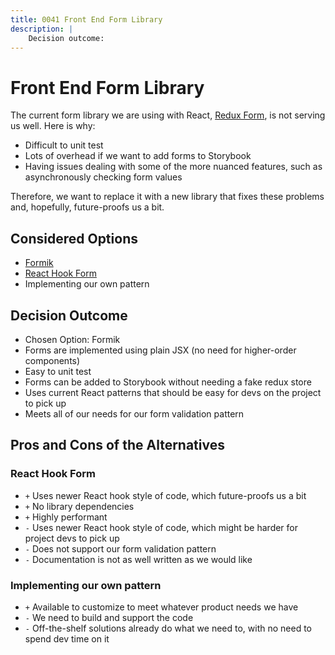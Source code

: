 ```yaml
---
title: 0041 Front End Form Library
description: |
    Decision outcome:
---
```

# Front End Form Library

The current form library we are using with React, [Redux Form](https://redux-form.com/8.2.2/), is not serving us well. Here is why:

* Difficult to unit test
* Lots of overhead if we want to add forms to Storybook
* Having issues dealing with some of the more nuanced features, such as asynchronously checking form values

Therefore, we want to replace it with a new library that fixes these problems and, hopefully, future-proofs us a bit.

## Considered Options

* [Formik](https://github.com/jaredpalmer/formik)
* [React Hook Form](https://react-hook-form.com/)
* Implementing our own pattern

## Decision Outcome

* Chosen Option: Formik
* Forms are implemented using plain JSX (no need for higher-order components)
* Easy to unit test
* Forms can be added to Storybook without needing a fake redux store
* Uses current React patterns that should be easy for devs on the project to pick up
* Meets all of our needs for our form validation pattern

## Pros and Cons of the Alternatives <!-- optional -->

### React Hook Form

* `+` Uses newer React hook style of code, which future-proofs us a bit
* `+` No library dependencies
* `+` Highly performant
* `-` Uses newer React hook style of code, which might be harder for project devs to pick up
* `-` Does not support our form validation pattern
* `-` Documentation is not as well written as we would like

### Implementing our own pattern

* `+` Available to customize to meet whatever product needs we have
* `-` We need to build and support the code
* `-` Off-the-shelf solutions already do what we need to, with no need to spend dev time on it
